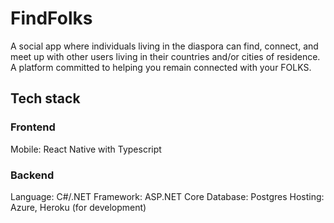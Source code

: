 # FindFolks

A social app where individuals living in the diaspora can find, connect, and meet up with other users living in their countries and/or cities of residence. A platform committed to helping you remain connected with your FOLKS.

## Tech stack

### Frontend

Mobile: React Native with Typescript

### Backend

Language: C#/.NET
Framework: ASP.NET Core
Database: Postgres
Hosting: Azure, Heroku (for development)
